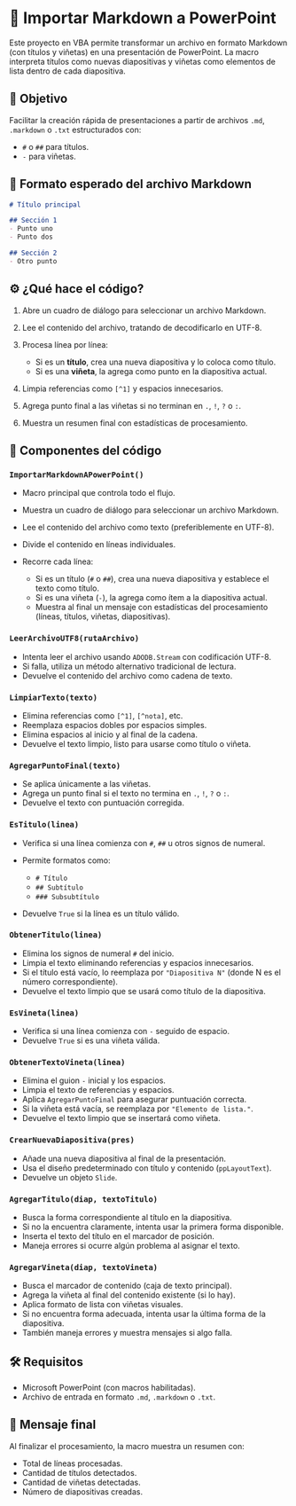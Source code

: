 # 📄 Importar Markdown a PowerPoint

Este proyecto en VBA permite transformar un archivo en formato Markdown (con títulos y viñetas) en una presentación de PowerPoint. La macro interpreta títulos como nuevas diapositivas y viñetas como elementos de lista dentro de cada diapositiva.

## 🎯 Objetivo

Facilitar la creación rápida de presentaciones a partir de archivos `.md`, `.markdown` o `.txt` estructurados con:

- `#` o `##` para títulos.
- `-` para viñetas.

## 📁 Formato esperado del archivo Markdown

```markdown
# Título principal

## Sección 1
- Punto uno
- Punto dos

## Sección 2
- Otro punto

```

## ⚙️ ¿Qué hace el código?

1. Abre un cuadro de diálogo para seleccionar un archivo Markdown.
2. Lee el contenido del archivo, tratando de decodificarlo en UTF-8.
3. Procesa línea por línea:

   * Si es un **título**, crea una nueva diapositiva y lo coloca como título.
   * Si es una **viñeta**, la agrega como punto en la diapositiva actual.
4. Limpia referencias como `[^1]` y espacios innecesarios.
5. Agrega punto final a las viñetas si no terminan en `.`, `!`, `?` o `:`.
6. Muestra un resumen final con estadísticas de procesamiento.

## 🧩 Componentes del código

### `ImportarMarkdownAPowerPoint()`

* Macro principal que controla todo el flujo.
* Muestra un cuadro de diálogo para seleccionar un archivo Markdown.
* Lee el contenido del archivo como texto (preferiblemente en UTF-8).
* Divide el contenido en líneas individuales.
* Recorre cada línea:

  * Si es un título (`#` o `##`), crea una nueva diapositiva y establece el texto como título.
  * Si es una viñeta (`-`), la agrega como ítem a la diapositiva actual.
  * Muestra al final un mensaje con estadísticas del procesamiento (líneas, títulos, viñetas, diapositivas).

### `LeerArchivoUTF8(rutaArchivo)`

* Intenta leer el archivo usando `ADODB.Stream` con codificación UTF-8.
* Si falla, utiliza un método alternativo tradicional de lectura.
* Devuelve el contenido del archivo como cadena de texto.

### `LimpiarTexto(texto)`

* Elimina referencias como `[^1]`, `[^nota]`, etc.
* Reemplaza espacios dobles por espacios simples.
* Elimina espacios al inicio y al final de la cadena.
* Devuelve el texto limpio, listo para usarse como título o viñeta.

### `AgregarPuntoFinal(texto)`

* Se aplica únicamente a las viñetas.
* Agrega un punto final si el texto no termina en `.`, `!`, `?` o `:`.
* Devuelve el texto con puntuación corregida.

### `EsTitulo(linea)`

* Verifica si una línea comienza con `#`, `##` u otros signos de numeral.
* Permite formatos como:

  * `# Título`
  * `## Subtítulo`
  * `### Subsubtítulo`
* Devuelve `True` si la línea es un título válido.

### `ObtenerTitulo(linea)`

* Elimina los signos de numeral `#` del inicio.
* Limpia el texto eliminando referencias y espacios innecesarios.
* Si el título está vacío, lo reemplaza por `"Diapositiva N"` (donde N es el número correspondiente).
* Devuelve el texto limpio que se usará como título de la diapositiva.

### `EsVineta(linea)`

* Verifica si una línea comienza con `-` seguido de espacio.
* Devuelve `True` si es una viñeta válida.

### `ObtenerTextoVineta(linea)`

* Elimina el guion `-` inicial y los espacios.
* Limpia el texto de referencias y espacios.
* Aplica `AgregarPuntoFinal` para asegurar puntuación correcta.
* Si la viñeta está vacía, se reemplaza por `"Elemento de lista."`.
* Devuelve el texto limpio que se insertará como viñeta.

### `CrearNuevaDiapositiva(pres)`

* Añade una nueva diapositiva al final de la presentación.
* Usa el diseño predeterminado con título y contenido (`ppLayoutText`).
* Devuelve un objeto `Slide`.

### `AgregarTitulo(diap, textoTitulo)`

* Busca la forma correspondiente al título en la diapositiva.
* Si no la encuentra claramente, intenta usar la primera forma disponible.
* Inserta el texto del título en el marcador de posición.
* Maneja errores si ocurre algún problema al asignar el texto.

### `AgregarVineta(diap, textoVineta)`

* Busca el marcador de contenido (caja de texto principal).
* Agrega la viñeta al final del contenido existente (si lo hay).
* Aplica formato de lista con viñetas visuales.
* Si no encuentra forma adecuada, intenta usar la última forma de la diapositiva.
* También maneja errores y muestra mensajes si algo falla.

## 🛠️ Requisitos

* Microsoft PowerPoint (con macros habilitadas).
* Archivo de entrada en formato `.md`, `.markdown` o `.txt`.

## 💬 Mensaje final

Al finalizar el procesamiento, la macro muestra un resumen con:

* Total de líneas procesadas.
* Cantidad de títulos detectados.
* Cantidad de viñetas detectadas.
* Número de diapositivas creadas.


